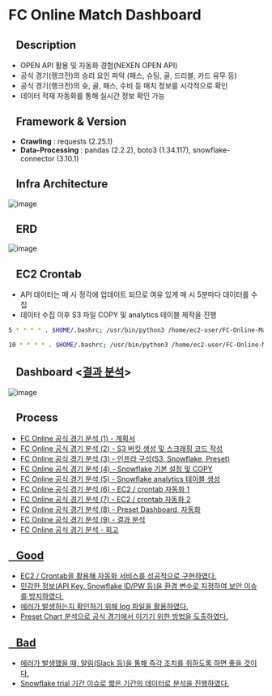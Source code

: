 # FC Online Match Dashboard

## &nbsp;&nbsp;&nbsp;Description
- OPEN API 활용 및 자동화 경험(NEXEN OPEN API)
- 공식 경기(랭크전)의 승리 요인 파악 (패스, 슈팅, 골, 드리블, 카드 유무 등)
- 공식 경기(랭크전)의 슛, 골, 패스, 수비 등 매치 정보를 시각적으로 확인
- 데이터 적재 자동화를 통해 실시간 정보 확인 가능

## &nbsp;&nbsp;&nbsp;Framework & Version
- **Crawling** : requests (2.25.1)
- **Data-Processing** : pandas (2.2.2), boto3 (1.34.117), snowflake-connector (3.10.1)

## &nbsp;&nbsp;&nbsp;Infra Architecture
![image](https://github.com/ss721229/FC-Online-Match-Dashboard/assets/53392184/55ff1965-509b-458a-8a10-5c9d3b70f31a)

## &nbsp;&nbsp;&nbsp;ERD
![image](https://github.com/ss721229/FC-Online-Match-Dashboard/assets/53392184/f3866fb4-d26c-44d5-bd6f-350455a9c245)

## &nbsp;&nbsp;&nbsp;EC2 Crontab
- API 데이터는 매 시 정각에 업데이트 되므로 여유 있게 매 시 5분마다 데이터를 수집
- 데이터 수집 이후 S3 파일 COPY 및 analytics 테이블 제작을 진행
``` bash
5 * * * * . $HOME/.bashrc; /usr/bin/python3 /home/ec2-user/FC-Online-Match-Dashboard/scraping.py >> /home/ec2-user/FC-Online-Match-Dashboard/cron.log 2>&1

10 * * * * . $HOME/.bashrc; /usr/bin/python3 /home/ec2-user/FC-Online-Match-Dashboard/COPY.py >> /home/ec2-user/FC-Online-Match-Dashboard/cron.log 2>&1
```

## &nbsp;&nbsp;&nbsp;Dashboard <<a href="https://sanseo.tistory.com/139">결과 분석</a>>
![image](https://github.com/ss721229/FC-Online-Match-Dashboard/assets/53392184/0a6881b7-eb31-44f9-9d6b-6af3931627be)

## &nbsp;&nbsp;&nbsp;Process
- <a href="https://sanseo.tistory.com/117">FC Online 공식 경기 분석 (1) - 계획서</a>
- <a href="https://sanseo.tistory.com/120">FC Online 공식 경기 분석 (2) - S3 버킷 생성 및 스크래핑 코드 작성</a>
- <a href="https://sanseo.tistory.com/123">FC Online 공식 경기 분석 (3) - 인프라 구성(S3, Snowflake, Preset)</a>
- <a href="https://sanseo.tistory.com/124">FC Online 공식 경기 분석 (4) - Snowflake 기본 설정 및 COPY</a>
- <a href="https://sanseo.tistory.com/126">FC Online 공식 경기 분석 (5) - Snowflake analytics 테이블 생성</a>
- <a href="https://sanseo.tistory.com/128">FC Online 공식 경기 분석 (6) - EC2 / crontab 자동화 1</a>
- <a href="https://sanseo.tistory.com/129">FC Online 공식 경기 분석 (7) - EC2 / crontab 자동화 2</a>
- <a href="https://sanseo.tistory.com/133">FC Online 공식 경기 분석 (8) - Preset Dashboard, 자동화</a>
- <a href="https://sanseo.tistory.com/139">FC Online 공식 경기 분석 (9) - 결과 분석</a>
- <a href="https://sanseo.tistory.com/">FC Online 공식 경기 분석 - 회고

## &nbsp;&nbsp;&nbsp;Good
- EC2 / Crontab을 활용해 자동화 서비스를 성공적으로 구현하였다.
- 민감한 정보(API Key, Snowflake ID/PW 등)을 환경 변수로 지정하여 보안 이슈를 방지하였다.
- 에러가 발생하는지 확인하기 위해 log 파일을 활용하였다.
- Preset Chart 분석으로 공식 경기에서 이기기 위한 방법을 도출하였다.

## &nbsp;&nbsp;&nbsp;Bad
- 에러가 발생했을 때, 알림(Slack 등)을 통해 즉각 조치를 취하도록 하면 좋을 것이다.
- Snowflake trial 기간 이슈로 짧은 기간의 데이터로 분석을 진행하였다.
